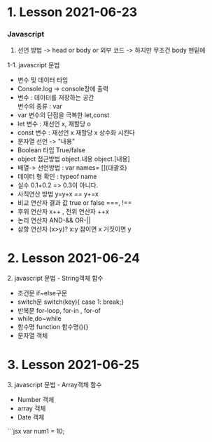 <h1>1. Lesson 2021-06-23</h1>
<h3>Javascript</h3>

1. 선언 방법
   -> head or body or 외부 코드
   -> 하지만 무조건 body 맨밑에

1-1. javascript 문법

<ul>
<li>변수 및 데이터 타입</li>
<li>Console.log -> console창에 출력 </li>
<li>변수 : 데이터를 저장하는 공간<br>변수의 종류 : var </li>
<li>var 변수의 단점을 극복한 let,const</li>
<li>let 변수 : 재선언 x, 재할당 o</li>
<li>const 변수 :  재선언 x 재할당 x 상수화 시킨다 </li>
<li>문자열 선언 -> "내용"  </li>
<li>Boolean 타입  True/false </li>
<li>object 접근방법 object.내용 object.[내용] </li>
<li>배열-> 선언방법 : var names= [](대괄호)</li>
<li>데이터 형 확인 : typeof name</li>
<li>실수 0.1+0.2 => 0.3이 아니다.</li>
<li>사칙연산 방법 y=y+x == y+=x </li>
<li>비교 연산자 결과 값 true or false  ===, !== </li>
<li>후위 연산자 x++ , 전위 연산자 ++x</li>
<li>논리 연산자 AND-&& OR-||</li>
<li>삼항 연산자 (x>y)? x:y 참이면 x 거짓이면 y</li>
</ul>

<h1>2. Lesson 2021-06-24</h1>
2. javascript 문법 - String객체 함수

<ul>
<li>조건문 if~else구문</li>
<li>switch문 switch(key){ case 1: break;}</li>
<li>반복문 for-loop, for-in , for-of</li>
<li>while,do~while</li>
<li>함수명 function 함수명(){}</li>
<li>문자열 객체</li>

</ul>

<h1>3. Lesson 2021-06-25</h1>
3. javascript 문법 - Array객체 함수
<ul>

<li>Number 객체 <src="027.html"/></li>
<li>array 객체 <src="027.html"/></li>
<li>Date 객체 <src="027.html"/></li>

</ul>
```jsx
var num1 = 10;

```

